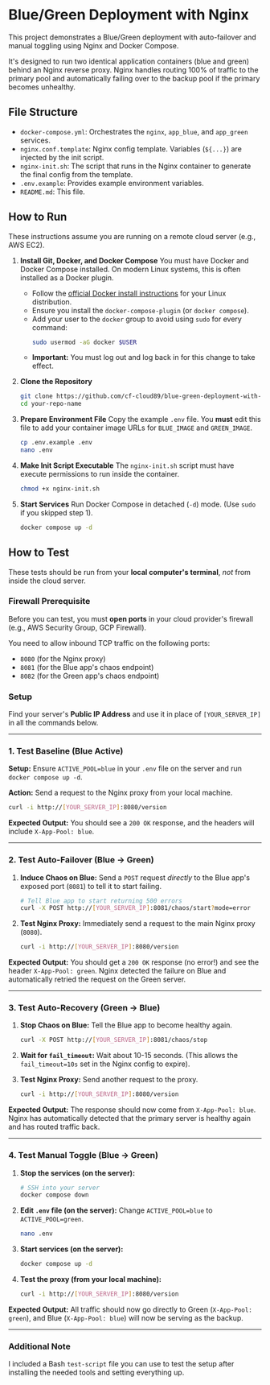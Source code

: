 # Blue/Green Deployment with Nginx

This project demonstrates a Blue/Green deployment with auto-failover and manual toggling using Nginx and Docker Compose.

It's designed to run two identical application containers (blue and green) behind an Nginx reverse proxy. Nginx handles routing 100% of traffic to the primary pool and automatically failing over to the backup pool if the primary becomes unhealthy.

## File Structure

-   `docker-compose.yml`: Orchestrates the `nginx`, `app_blue`, and `app_green` services.
-   `nginx.conf.template`: Nginx config template. Variables (`${...}`) are injected by the init script.
-   `nginx-init.sh`: The script that runs in the Nginx container to generate the final config from the template.
-   `.env.example`: Provides example environment variables.
-   `README.md`: This file.

## How to Run

These instructions assume you are running on a remote cloud server (e.g., AWS EC2).

1.  **Install Git, Docker, and Docker Compose**
    You must have Docker and Docker Compose installed. On modern Linux systems, this is often installed as a Docker plugin.
    * Follow the [official Docker install instructions](https://docs.docker.com/engine/install/) for your Linux distribution.
    * Ensure you install the `docker-compose-plugin` (or `docker compose`).
    * Add your user to the `docker` group to avoid using `sudo` for every command:
        ```sh
        sudo usermod -aG docker $USER
        ```
    * **Important:** You must log out and log back in for this change to take effect.

2.  **Clone the Repository**
    ```sh
    git clone https://github.com/cf-cloud89/blue-green-deployment-with-nginx.git
    cd your-repo-name
    ```

3.  **Prepare Environment File**
    Copy the example `.env` file. You **must** edit this file to add your container image URLs for `BLUE_IMAGE` and `GREEN_IMAGE`.

    ```sh
    cp .env.example .env
    nano .env
    ```

4.  **Make Init Script Executable**
    The `nginx-init.sh` script must have execute permissions to run inside the container.

    ```sh
    chmod +x nginx-init.sh
    ```

5.  **Start Services**
    Run Docker Compose in detached (`-d`) mode. (Use `sudo` if you skipped step 1).

    ```sh
    docker compose up -d
    ```

## How to Test

These tests should be run from your **local computer's terminal**, *not* from inside the cloud server.

### **Firewall Prerequisite**
Before you can test, you must **open ports** in your cloud provider's firewall (e.g., AWS Security Group, GCP Firewall).

You need to allow inbound TCP traffic on the following ports:
* `8080` (for the Nginx proxy)
* `8081` (for the Blue app's chaos endpoint)
* `8082` (for the Green app's chaos endpoint)

### **Setup**
Find your server's **Public IP Address** and use it in place of `[YOUR_SERVER_IP]` in all the commands below.

---

### 1. Test Baseline (Blue Active)

**Setup:** Ensure `ACTIVE_POOL=blue` in your `.env` file on the server and run `docker compose up -d`.

**Action:** Send a request to the Nginx proxy from your local machine.

```sh
curl -i http://[YOUR_SERVER_IP]:8080/version
```
**Expected Output:** You should see a `200 OK` response, and the headers will include `X-App-Pool: blue`.

---

### 2. Test Auto-Failover (Blue -&gt; Green)

1.  **Induce Chaos on Blue:** Send a `POST` request *directly* to the Blue app's exposed port (`8081`) to tell it to start failing.

    ```sh
    # Tell Blue app to start returning 500 errors
    curl -X POST http://[YOUR_SERVER_IP]:8081/chaos/start?mode=error
    ```

2.  **Test Nginx Proxy:** Immediately send a request to the main Nginx proxy (`8080`).

    ```sh
    curl -i http://[YOUR_SERVER_IP]:8080/version
    ```
**Expected Output:** You should get a `200 OK` response (no error!) and see the header `X-App-Pool: green`. Nginx detected the failure on Blue and automatically retried the request on the Green server.

---

### 3. Test Auto-Recovery (Green -&gt; Blue)

1.  **Stop Chaos on Blue:** Tell the Blue app to become healthy again.

    ```sh
    curl -X POST http://[YOUR_SERVER_IP]:8081/chaos/stop
    ```

2.  **Wait for `fail_timeout`:** Wait about 10-15 seconds. (This allows the `fail_timeout=10s` set in the Nginx config to expire).

3.  **Test Nginx Proxy:** Send another request to the proxy.

    ```sh
    curl -i http://[YOUR_SERVER_IP]:8080/version
    ```
**Expected Output:** The response should now come from `X-App-Pool: blue`. Nginx has automatically detected that the primary server is healthy again and has routed traffic back.

---

### 4. Test Manual Toggle (Blue -&gt; Green)

1.  **Stop the services (on the server):**
    ```sh
    # SSH into your server
    docker compose down
    ```

2.  **Edit `.env` file (on the server):**
    Change `ACTIVE_POOL=blue` to `ACTIVE_POOL=green`.
    ```sh
    nano .env
    ```

3.  **Start services (on the server):**
    ```sh
    docker compose up -d
    ```

4.  **Test the proxy (from your local machine):**
    ```sh
    curl -i http://[YOUR_SERVER_IP]:8080/version
    ```
**Expected Output:** All traffic should now go directly to Green (`X-App-Pool: green`), and Blue (`X-App-Pool: blue`) will now be serving as the backup.

---

### Additional Note

I included a Bash `test-script` file you can use to test the setup after installing the needed tools and setting everything up.
